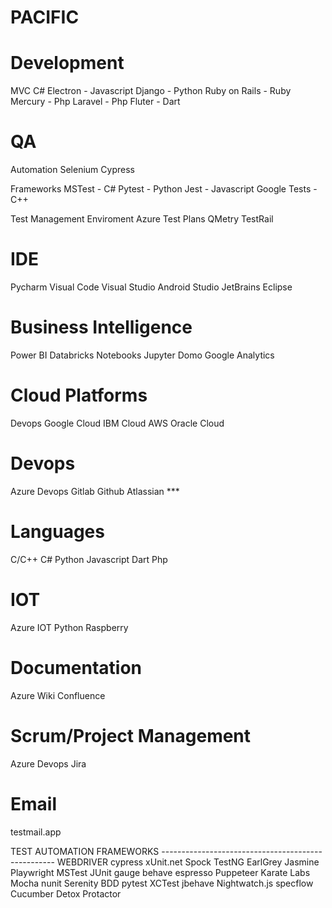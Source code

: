 # PACIFIC

# Development
  MVC C#
  Electron - Javascript
  Django - Python
  Ruby on Rails - Ruby
  Mercury - Php
  Laravel - Php
  Fluter - Dart
  
# QA
  Automation
    Selenium
    Cypress
    
  Frameworks
    MSTest - C#
    Pytest - Python
    Jest - Javascript
    Google Tests - C++

  Test Management Enviroment
    Azure Test Plans
    QMetry
    TestRail

# IDE
  Pycharm
  Visual Code
  Visual Studio
  Android Studio
  JetBrains
  Eclipse
  
  
# Business Intelligence
  Power BI
  Databricks
    Notebooks
  Jupyter
  Domo
  Google Analytics
  
 
# Cloud Platforms
  Devops
  Google Cloud
  IBM Cloud
  AWS
  Oracle Cloud
  
# Devops
  Azure Devops
  Gitlab
  Github
  Atlassian ***
  
  
# Languages
  C/C++
  C#
  Python
  Javascript
  Dart
  Php
  

# IOT
  Azure IOT
  Python Raspberry
  
  
# Documentation
  Azure Wiki
  Confluence
  
  
# Scrum/Project Management
  Azure Devops
  Jira


# Email
  testmail.app


TEST AUTOMATION FRAMEWORKS ---------------------------------------------------
WEBDRIVER
cypress
xUnit.net
Spock
TestNG
EarlGrey
Jasmine
Playwright
MSTest
JUnit
gauge
behave
espresso
Puppeteer
Karate Labs
Mocha
nunit
Serenity BDD
pytest
XCTest
jbehave
Nightwatch.js
specflow
Cucumber
Detox
Protactor
